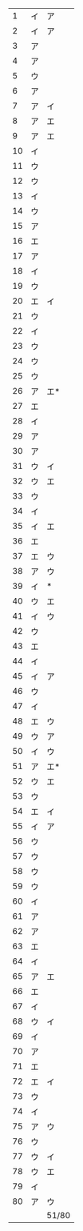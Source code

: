 |      |      |       |
| ---- | ---- | ----- |
| 1    | イ   | ア    |
| 2    | イ   | ア    |
| 3    | ア   |       |
| 4    | ア   |       |
| 5    | ウ   |       |
| 6    | ア   |       |
| 7    | ア   | イ    |
| 8    | ア   | エ    |
| 9    | ア   | エ    |
| 10   | イ   |       |
| 11   | ウ   |       |
| 12   | ウ   |       |
| 13   | イ   |       |
| 14   | ウ   |       |
| 15   | ア   |       |
| 16   | エ   |       |
| 17   | ア   |       |
| 18   | イ   |       |
| 19   | ウ   |       |
| 20   | エ   | イ    |
| 21   | ウ   |       |
| 22   | イ   |       |
| 23   | ウ   |       |
| 24   | ウ   |       |
| 25   | ウ   |       |
| 26   | ア   | エ*   |
| 27   | エ   |       |
| 28   | イ   |       |
| 29   | ア   |       |
| 30   | ア   |       |
| 31   | ウ   | イ    |
| 32   | ウ   | エ    |
| 33   | ウ   |       |
| 34   | イ   |       |
| 35   | イ   | エ    |
| 36   | エ   |       |
| 37   | エ   | ウ    |
| 38   | ア   | ウ    |
| 39   | イ   | *     |
| 40   | ウ   | エ    |
| 41   | イ   | ウ    |
| 42   | ウ   |       |
| 43   | エ   |       |
| 44   | イ   |       |
| 45   | イ   | ア    |
| 46   | ウ   |       |
| 47   | イ   |       |
| 48   | エ   | ウ    |
| 49   | ウ   | ア    |
| 50   | イ   | ウ    |
| 51   | ア   | エ*   |
| 52   | ウ   | エ    |
| 53   | ウ   |       |
| 54   | エ   | イ    |
| 55   | イ   | ア    |
| 56   | ウ   |       |
| 57   | ウ   |       |
| 58   | ウ   |       |
| 59   | ウ   |       |
| 60   | イ   |       |
| 61   | ア   |       |
| 62   | ア   |       |
| 63   | エ   |       |
| 64   | イ   |       |
| 65   | ア   | エ    |
| 66   | エ   |       |
| 67   | イ   |       |
| 68   | ウ   | イ    |
| 69   | イ   |       |
| 70   | ア   |       |
| 71   | エ   |       |
| 72   | エ   | イ    |
| 73   | ウ   |       |
| 74   | イ   |       |
| 75   | ア   | ウ    |
| 76   | ウ   |       |
| 77   | ウ   | イ    |
| 78   | ウ   | エ    |
| 79   | イ   |       |
| 80   | ア   | ウ    |
|      |      | 51/80 |

